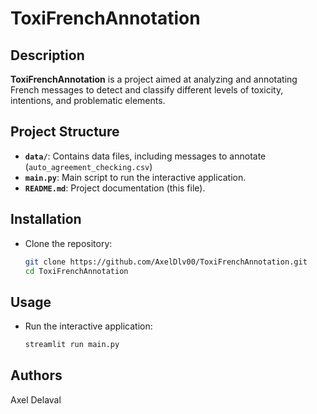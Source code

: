 # ToxiFrenchAnnotation

## Description
**ToxiFrenchAnnotation** is a project aimed at analyzing and annotating French messages to detect and classify different levels of toxicity, intentions, and problematic elements.

## Project Structure
- **`data/`**: Contains data files, including messages to annotate (`auto_agreement_checking.csv`)
- **`main.py`**: Main script to run the interactive application.
- **`README.md`**: Project documentation (this file).

## Installation

- Clone the repository:
   ```bash
   git clone https://github.com/AxelDlv00/ToxiFrenchAnnotation.git
   cd ToxiFrenchAnnotation
   ```

## Usage

- Run the interactive application: 
    ```bash
    streamlit run main.py
    ```

## Authors
Axel Delaval
